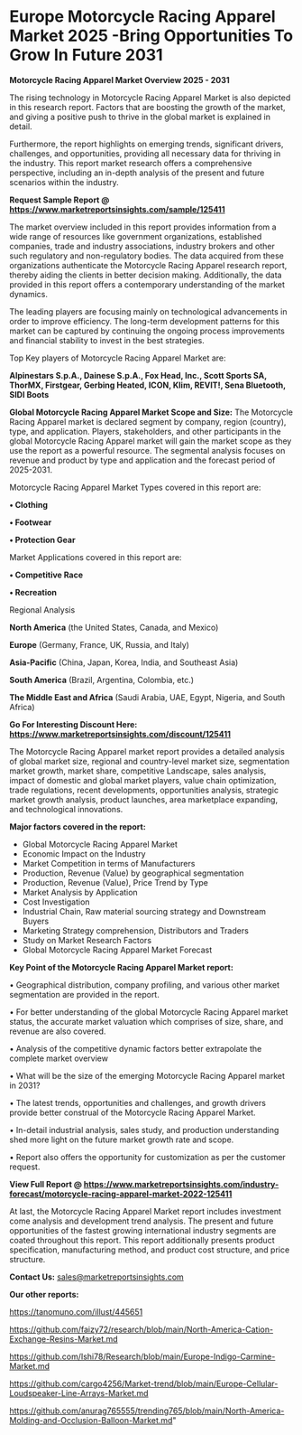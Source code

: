 # Europe Motorcycle Racing Apparel Market 2025 -Bring Opportunities To Grow In Future 2031

<Strong> Motorcycle Racing Apparel Market Overview 2025 - 2031</strong>

The rising technology in Motorcycle Racing Apparel Market is also depicted in this research report. Factors that are boosting the growth of the market, and giving a positive push to thrive in the global market is explained in detail.

Furthermore, the report highlights on emerging trends, significant drivers, challenges, and opportunities, providing all necessary data for thriving in the industry. This report market research offers a comprehensive perspective, including an in-depth analysis of the present and future scenarios within the industry.

<strong>Request Sample Report @ <a href=https://www.marketreportsinsights.com/sample/125411>https://www.marketreportsinsights.com/sample/125411</a></strong>

The market overview included in this report provides information from a wide range of resources like government organizations, established companies, trade and industry associations, industry brokers and other such regulatory and non-regulatory bodies. The data acquired from these organizations authenticate the Motorcycle Racing Apparel research report, thereby aiding the clients in better decision making. Additionally, the data provided in this report offers a contemporary understanding of the market dynamics.

The leading players are focusing mainly on technological advancements in order to improve efficiency. The long-term development patterns for this market can be captured by continuing the ongoing process improvements and financial stability to invest in the best strategies.

Top Key players of Motorcycle Racing Apparel Market are:

<strong>Alpinestars S.p.A., Dainese S.p.A., Fox Head, Inc., Scott Sports SA, ThorMX, Firstgear, Gerbing Heated, ICON, Klim, REVIT!, Sena Bluetooth, SIDI Boots</strong>

<strong><b>Global Motorcycle Racing Apparel Market Scope and Size:</b></strong>
The Motorcycle Racing Apparel market is declared segment by company, region (country), type, and application. Players, stakeholders, and other participants in the global Motorcycle Racing Apparel market will gain the market scope as they use the report as a powerful resource. The segmental analysis focuses on revenue and product by type and application and the forecast period of 2025-2031.

Motorcycle Racing Apparel Market Types covered in this report are:

<strong>• Clothing

• Footwear

• Protection Gear</strong>

Market Applications covered in this report are:

<strong>• Competitive Race

• Recreation</strong> 

Regional Analysis

<strong>North America</strong> (the United States, Canada, and Mexico)

<strong>Europe</strong> (Germany, France, UK, Russia, and Italy)

<strong>Asia-Pacific</strong> (China, Japan, Korea, India, and Southeast Asia)

<strong>South America</strong> (Brazil, Argentina, Colombia, etc.)

<strong>The Middle East and Africa</strong> (Saudi Arabia, UAE, Egypt, Nigeria, and South Africa)

<strong>Go For Interesting Discount Here: <a href=https://www.marketreportsinsights.com/discount/125411>https://www.marketreportsinsights.com/discount/125411</a></strong>

The Motorcycle Racing Apparel market report provides a detailed analysis of global market size, regional and country-level market size, segmentation market growth, market share, competitive Landscape, sales analysis, impact of domestic and global market players, value chain optimization, trade regulations, recent developments, opportunities analysis, strategic market growth analysis, product launches, area marketplace expanding, and technological innovations.

<strong><b>Major factors covered in the report:</b></strong>
<ul>
  <li>Global Motorcycle Racing Apparel Market </li>
  <li>Economic Impact on the Industry</li>
  <li>Market Competition in terms of Manufacturers</li>
  <li>Production, Revenue (Value) by geographical segmentation</li>
  <li>Production, Revenue (Value), Price Trend by Type</li>
  <li>Market Analysis by Application</li>
  <li>Cost Investigation</li>
  <li>Industrial Chain, Raw material sourcing strategy and Downstream Buyers</li>
  <li>Marketing Strategy comprehension, Distributors and Traders</li>
  <li>Study on Market Research Factors</li>
  <li>Global Motorcycle Racing Apparel Market Forecast</li>
</ul>

<strong><b>Key Point of the Motorcycle Racing Apparel Market report:</b></strong>

• Geographical distribution, company profiling, and various other market segmentation are provided in the report.

• For better understanding of the global Motorcycle Racing Apparel market status, the accurate market valuation which comprises of size, share, and revenue are also covered.

• Analysis of the competitive dynamic factors better extrapolate the complete market overview

• What will be the size of the emerging Motorcycle Racing Apparel market in 2031?

• The latest trends, opportunities and challenges, and growth drivers provide better construal of the Motorcycle Racing Apparel Market.

• In-detail industrial analysis, sales study, and production understanding shed more light on the future market growth rate and scope.

• Report also offers the opportunity for customization as per the customer request.

<strong><b>View Full Report @ <a href=https://www.marketreportsinsights.com/industry-forecast/motorcycle-racing-apparel-market-2022-125411>https://www.marketreportsinsights.com/industry-forecast/motorcycle-racing-apparel-market-2022-125411</a></b></strong>


At last, the Motorcycle Racing Apparel Market report includes investment come analysis and development trend analysis. The present and future opportunities of the fastest growing international industry segments are coated throughout this report. This report additionally presents product specification, manufacturing method, and product cost structure, and price structure.

<strong>Contact Us:</strong>
sales@marketreportsinsights.com

<strong>Our other reports:</strong>

<a href=https://tanomuno.com/illust/445651>https://tanomuno.com/illust/445651</a>

<a href=https://github.com/faizy72/research/blob/main/North-America-Cation-Exchange-Resins-Market.md>https://github.com/faizy72/research/blob/main/North-America-Cation-Exchange-Resins-Market.md</a>

<a href=https://github.com/Ishi78/Research/blob/main/Europe-Indigo-Carmine-Market.md>https://github.com/Ishi78/Research/blob/main/Europe-Indigo-Carmine-Market.md</a>

<a href=https://github.com/cargo4256/Market-trend/blob/main/Europe-Cellular-Loudspeaker-Line-Arrays-Market.md>https://github.com/cargo4256/Market-trend/blob/main/Europe-Cellular-Loudspeaker-Line-Arrays-Market.md</a>

<a href=https://github.com/anurag765555/trending765/blob/main/North-America-Molding-and-Occlusion-Balloon-Market.md>https://github.com/anurag765555/trending765/blob/main/North-America-Molding-and-Occlusion-Balloon-Market.md</a>"
